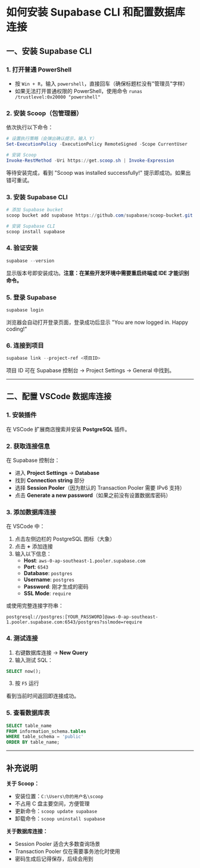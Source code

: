 # 如何安装 Supabase CLI 和配置数据库连接

## 一、安装 Supabase CLI

### 1. 打开普通 PowerShell

- 按 `Win + R`，输入 `powershell`，直接回车（确保标题栏没有"管理员"字样）
- 如果无法打开普通权限的 PowerShell，使用命令 `runas /trustlevel:0x20000 "powershell"`

### 2. 安装 Scoop（包管理器）

依次执行以下命令：

```powershell
# 设置执行策略（会弹出确认提示，输入 Y）
Set-ExecutionPolicy -ExecutionPolicy RemoteSigned -Scope CurrentUser

# 安装 Scoop
Invoke-RestMethod -Uri https://get.scoop.sh | Invoke-Expression
```

等待安装完成，看到 "Scoop was installed successfully!" 提示即成功。如果出错可重试。

### 3. 安装 Supabase CLI

```powershell
# 添加 Supabase bucket
scoop bucket add supabase https://github.com/supabase/scoop-bucket.git

# 安装 Supabase CLI
scoop install supabase
```

### 4. 验证安装

```powershell
supabase --version
```

显示版本号即安装成功。**注意：在某些开发环境中需要重启终端或 IDE 才能识别命令。**

### 5. 登录 Supabase

```powershell
supabase login
```

浏览器会自动打开登录页面，登录成功后显示 "You are now logged in. Happy coding!"

### 6. 连接到项目

```powershell
supabase link --project-ref <项目ID>
```

项目 ID 可在 Supabase 控制台 → Project Settings → General 中找到。

---

## 二、配置 VSCode 数据库连接

### 1. 安装插件

在 VSCode 扩展商店搜索并安装 **PostgreSQL** 插件。

### 2. 获取连接信息

在 Supabase 控制台：

- 进入 **Project Settings** → **Database**
- 找到 **Connection string** 部分
- 选择 **Session Pooler**（因为默认的 Transaction Pooler 需要 IPv6 支持）
- 点击 **Generate a new password**（如果之前没有设置数据库密码）

### 3. 添加数据库连接

在 VSCode 中：

1. 点击左侧边栏的 PostgreSQL 图标（大象）
2. 点击 **+** 添加连接
3. 输入以下信息：
   - **Host**: `aws-0-ap-southeast-1.pooler.supabase.com`
   - **Port**: `6543`
   - **Database**: `postgres`
   - **Username**: `postgres`
   - **Password**: 刚才生成的密码
   - **SSL Mode**: `require`

或使用完整连接字符串：

```
postgresql://postgres:[YOUR_PASSWORD]@aws-0-ap-southeast-1.pooler.supabase.com:6543/postgres?sslmode=require
```

### 4. 测试连接

1. 右键数据库连接 → **New Query**
2. 输入测试 SQL：

```sql
SELECT now();
```

3. 按 `F5` 运行

看到当前时间返回即连接成功。

### 5. 查看数据库表

```sql
SELECT table_name
FROM information_schema.tables
WHERE table_schema = 'public'
ORDER BY table_name;
```

---

## 补充说明

**关于 Scoop：**

- 安装位置：`C:\Users\你的用户名\scoop`
- 不占用 C 盘主要空间，方便管理
- 更新命令：`scoop update supabase`
- 卸载命令：`scoop uninstall supabase`

**关于数据库连接：**

- Session Pooler 适合大多数查询场景
- Transaction Pooler 仅在需要事务池化时使用
- 密码生成后记得保存，后续会用到
